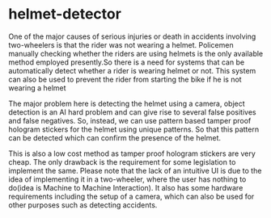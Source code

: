 # helmet-detector
One of the major causes of serious injuries or death in accidents involving two-wheelers is that the rider was not wearing a helmet. Policemen manually checking whether the riders are using helmets is the only available method employed presently.So there is a need for systems that can be automatically detect whether a rider is wearing helmet or not. This system can also be used to prevent the rider from starting the bike if he is not wearing a helmet

The major problem here is detecting the helmet using a camera, object detection is an AI hard problem and can give rise to several false positives and false negatives. So, instead, we can use pattern based tamper proof hologram stickers for the helmet using unique patterns. So that this pattern can be detected which can confirm the presence of the helmet.

This is also a low cost method as tamper proof hologram stickers are very cheap. The only drawback is the requirement for some legislation to implement the same. Please note that the lack of an intuitive UI is due to the idea of implementing it in a two-wheeler, where the user has nothing to do(idea is Machine to Machine Interaction). It also has some hardware requirements including the setup of a camera, which can also be used for other purposes such as detecting accidents.

